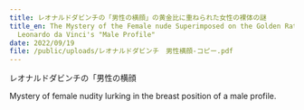 ```yaml
---
title: レオナルドダビンチの「男性の横顔」の黄金比に重ねられた女性の裸体の謎
title_en: The Mystery of the Female nude Superimposed on the Golden Ratio of
  Leonardo da Vinci's "Male Profile"
date: 2022/09/19
file: /public/uploads/レオナルドダビンチ　男性横顔-コピー.pdf
---
```

レオナルドダビンチの「男性の横顔

Mystery of female nudity lurking in the breast position of a male profile.